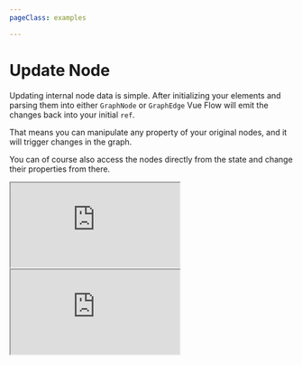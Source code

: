 ```yaml
---
pageClass: examples

---
```


# Update Node

Updating internal node data is simple.
After initializing your elements and parsing them into either `GraphNode` or `GraphEdge`
Vue Flow will emit the changes back into your initial `ref`.

That means you can manipulate any property of your original nodes, and it will trigger changes in the graph.

You can of course also access the nodes directly from the state and change their properties from there.

<div class="mt-6">
  <iframe src="https://codesandbox.io/embed/vue-flow-update-node-example-q5hjp3?eslint=1&fontsize=14&hidenavigation=1&module=%2Fsrc%2Fcomponents%2FFlow.vue&theme=dark"
    class="hidden dark:block bg-black h-full w-full min-h-[75vh]"
    title="Vue Flow: Update Node Example"
    allow="accelerometer; ambient-light-sensor; camera; encrypted-media; geolocation; gyroscope; hid; microphone; midi; payment; usb; vr; xr-spatial-tracking"
    sandbox="allow-forms allow-modals allow-popups allow-presentation allow-same-origin allow-scripts"
  ></iframe>
  <iframe src="https://codesandbox.io/embed/vue-flow-update-node-example-q5hjp3?eslint=1&fontsize=14&hidenavigation=1&module=%2Fsrc%2Fcomponents%2FFlow.vue&theme=light"
     class="block dark:hidden h-full w-full min-h-[75vh]"
      title="Vue Flow: Update Node Example"
      allow="accelerometer; ambient-light-sensor; camera; encrypted-media; geolocation; gyroscope; hid; microphone; midi; payment; usb; vr; xr-spatial-tracking"
      sandbox="allow-forms allow-modals allow-popups allow-presentation allow-same-origin allow-scripts"
  ></iframe>
</div>
